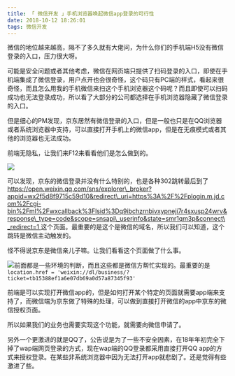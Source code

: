 ```yaml
---
title: 「 微信开发 」手机浏览器唤起微信app登录的可行性
date: 2018-10-12 18:26:01
tags: 微信开发
---
```

微信的地位越来越高，隔不了多久就有大佬问，为什么你们的手机端H5没有微信登录的入口，压力很大呀。

可能是安全问题或者其他考虑，微信在网页端只提供了扫码登录的入口，即使在手机端集成了微信登录，用户点开也会很奇怪，这个码只有PC端的样式，看起来很奇怪，而且怎么用我的手机微信来扫这个手机浏览器这个码呢？而且即使可以扫码成功也无法登录成功，所以看了大部分的公司都选择在手机浏览器隐藏了微信登录的入口。

但是细心的PM发现，京东居然有微信登录的入口，但是一般也只是在QQ浏览器或者系统浏览器中支持，可以直接打开手机上的微信app，但是在无痕模式或者其他的浏览器也无法成功。

前端无隐私，让我们来F12来看看他们是怎么做到的。

![](/assets/wap_wxlogin.png)

可以发现，京东的微信登录并没有什么特别的，也是各种302跳转最后到了 [https://open.weixin.qq.com/sns/explorer\_broker?appid=wx2f5d8f9715c59d10&redirect\_uri=https%3A%2F%2Fplogin.m.jd.com%2Fcgi-bin%2Fml%2Fwxcallback%3Flsid%3Dq9ibchzrnbivxypneji7r4sxusp24wrv&response\_type=code&scope=snsapi\_userinfo&state=smr1qm3p&connect\_redirect=1 ](https://open.weixin.qq.com/sns/explorer_broker?appid=wx2f5d8f9715c59d10&redirect_uri=https%3A%2F%2Fplogin.m.jd.com%2Fcgi-bin%2Fml%2Fwxcallback%3Flsid%3Dq9ibchzrnbivxypneji7r4sxusp24wrv&response_type=code&scope=snsapi_userinfo&state=smr1qm3p&connect_redirect=1的)这个页面。最重要的是这个是微信的域名，所以我们可以知道，这个跳转是微信主动触发的。

怪不得说京东是微信亲儿子嘛。让我们看看这个页面做了什么事。

![](/assets/wap_wxlogin2.png)前面都是一些环境的判断，而且这些都是微信方帮忙实现的。最重要的是`location.href = 'weixin://dl/business/?ticket=tb15388ef1a6e07db69a0d57a87345f93'`

前端是可以实现打开微信app的，但是如何打开某个特定的页面就需要app端来支持了，而微信端为京东做了特殊的处理，可以做到直接打开微信的app中京东的微信授权页面。

所以如果我们的业务也需要实现这个功能，就需要向微信申请了。

另外一个更激进的就是QQ了，公告说是为了一些不安全因素，在18年年初完全下掉了wap端网页登录的方式，现在wap端的QQ登录都采用直接打开QQ app的方式来授权登录。在某些非系统浏览器中因为无法打开app就悲剧了。还是觉得有些激进了些。